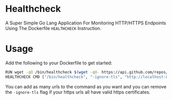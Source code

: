 # Healthcheck
A Super Simple Go Lang Application For Monitoring HTTP/HTTPS Endpoints Using The Dockerfile `HEALTHCHECK` Instruction.

# Usage
Add the following to your Dockerfile to get started:
```bash
RUN wget -qO /bin/healthcheck $(wget -qO- https://api.github.com/repos/oscartbeaumont/dockerfiles/releases/latest | grep "healthcheck-linux-amd64" | grep browser_download_url | cut -d '"' -f 4) && chmod +x /bin/healthcheck
HEALTHCHECK CMD ["/bin/healthcheck", "-ignore-tls", "http://localhost:8080", "https://localhost:8443"]
```
You can add as many urls to the command as you want and you can remove the `-ignore-tls` flag if your https urls all have valid https certificates.
